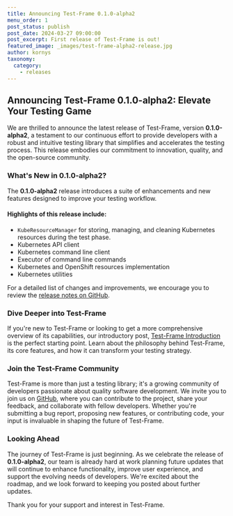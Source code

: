 ```yaml
---
title: Announcing Test-Frame 0.1.0-alpha2
menu_order: 1
post_status: publish
post_date: 2024-03-27 09:00:00
post_excerpt: First release of Test-Frame is out!
featured_image: _images/test-frame-alpha2-release.jpg
author: kornys
taxonomy:
  category:
    - releases
---
```


## Announcing Test-Frame 0.1.0-alpha2: Elevate Your Testing Game

We are thrilled to announce the latest release of Test-Frame, version **0.1.0-alpha2**, a testament to our continuous effort to provide developers with a robust and intuitive testing library that simplifies and accelerates the testing process.
This release embodies our commitment to innovation, quality, and the open-source community.

### What's New in 0.1.0-alpha2?
The **0.1.0-alpha2** release introduces a suite of enhancements and new features designed to improve your testing workflow.

#### Highlights of this release include:

* `KubeResourceManager` for storing, managing, and cleaning Kubernetes resources during the test phase.
* Kubernetes API client
* Kubernetes command line client
* Executor of command line commands
* Kubernetes and OpenShift resources implementation
* Kubernetes utilities

For a detailed list of changes and improvements, we encourage you to review the [release notes on GitHub](https://github.com/skodjob/test-frame/releases/tag/0.1.0-alpha2).

### Dive Deeper into Test-Frame

If you're new to Test-Frame or looking to get a more comprehensive overview of its capabilities, our introductory post, [Test-Frame Introduction](https://skodjob.io/tools/test-frame-introduction/) is the perfect starting point.
Learn about the philosophy behind Test-Frame, its core features, and how it can transform your testing strategy.

### Join the Test-Frame Community

Test-Frame is more than just a testing library; it's a growing community of developers passionate about quality software development.
We invite you to join us on [GitHub](https://github.com/skodjob/test-frame), where you can contribute to the project, share your feedback, and collaborate with fellow developers.
Whether you're submitting a bug report, proposing new features, or contributing code, your input is invaluable in shaping the future of Test-Frame.

### Looking Ahead

The journey of Test-Frame is just beginning. As we celebrate the release of **0.1.0-alpha2**, our team is already hard at work planning future updates that will continue to enhance functionality, improve user experience, and support the evolving needs of developers.
We're excited about the roadmap, and we look forward to keeping you posted about further updates.

Thank you for your support and interest in Test-Frame.